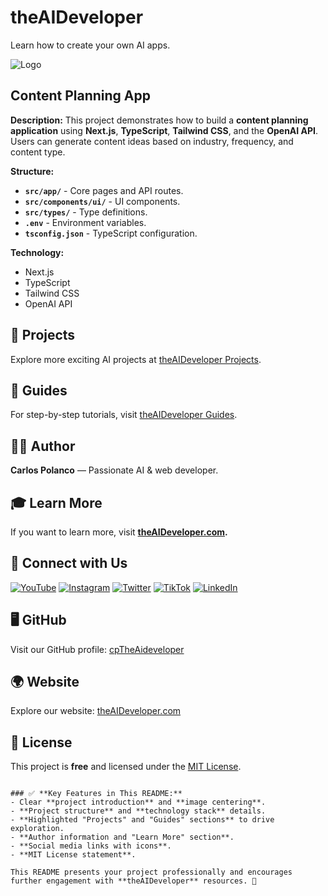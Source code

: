 # theAIDeveloper

Learn how to create your own AI apps.

![Logo](https://d3erng0hrrd7m4.cloudfront.net/logo.png)

## Content Planning App

**Description:** This project demonstrates how to build a **content planning application** using **Next.js**, **TypeScript**, **Tailwind CSS**, and the **OpenAI API**. Users can generate content ideas based on industry, frequency, and content type.

**Structure:**
- **`src/app/`** - Core pages and API routes.
- **`src/components/ui/`** - UI components.
- **`src/types/`** - Type definitions.
- **`.env`** - Environment variables.
- **`tsconfig.json`** - TypeScript configuration.

**Technology:**
- Next.js
- TypeScript
- Tailwind CSS
- OpenAI API

## 🚀 Projects

Explore more exciting AI projects at [theAIDeveloper Projects](https://www.the-aideveloper.com/projects).

## 📖 Guides

For step-by-step tutorials, visit [theAIDeveloper Guides](https://www.the-aideveloper.com/guides).

## 👨‍💻 Author

**Carlos Polanco** — Passionate AI & web developer.

## 🎓 Learn More

If you want to learn more, visit **[theAIDeveloper.com](https://www.the-aideveloper.com).**

## 🔗 Connect with Us

[![YouTube](./social/youtube.png)](https://www.youtube.com/@theaideveloper)
[![Instagram](./social/instagram.png)](https://www.instagram.com/cptheaideveloper/)
[![Twitter](./social/x.png)](https://x.com/cpaideveloper)
[![TikTok](./social/tiktok.png)](https://www.tiktok.com/@codingnutella)
[![LinkedIn](./social/linkedin.png)](https://www.linkedin.com/company/theaidevelopercp/)

## 🖥️ GitHub

Visit our GitHub profile: [cpTheAideveloper](https://github.com/cpTheAideveloper)

## 🌍 Website

Explore our website: [theAIDeveloper.com](https://www.the-aideveloper.com/)

## 📝 License

This project is **free** and licensed under the [MIT License](LICENSE).
```

### ✅ **Key Features in This README:**
- Clear **project introduction** and **image centering**.
- **Project structure** and **technology stack** details.
- **Highlighted "Projects" and "Guides" sections** to drive exploration.
- **Author information and "Learn More" section**.
- **Social media links with icons**.
- **MIT License statement**.

This README presents your project professionally and encourages further engagement with **theAIDeveloper** resources. 🚀